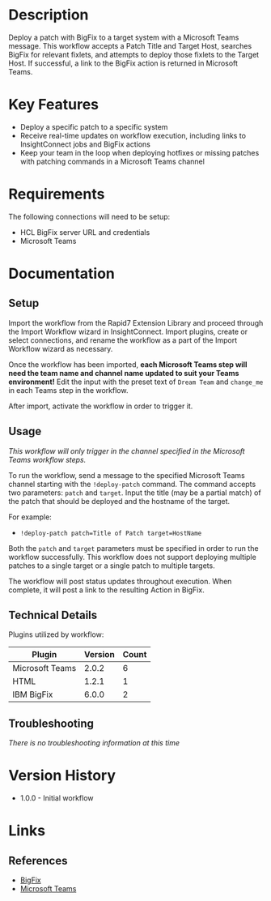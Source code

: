 # Description

Deploy a patch with BigFix to a target system with a Microsoft Teams message. This workflow accepts a Patch Title and Target Host, searches BigFix for relevant fixlets, and attempts to deploy those fixlets to the Target Host. If successful, a link to the BigFix action is returned in Microsoft Teams.

# Key Features

* Deploy a specific patch to a specific system
* Receive real-time updates on workflow execution, including links to InsightConnect jobs and BigFix actions
* Keep your team in the loop when deploying hotfixes or missing patches with patching commands in a Microsoft Teams channel

# Requirements

The following connections will need to be setup: 

* HCL BigFix server URL and credentials
* Microsoft Teams

# Documentation

## Setup

Import the workflow from the Rapid7 Extension Library and proceed through the Import Workflow wizard in InsightConnect. Import plugins, create or select connections, and rename the workflow as a part of the Import Workflow wizard as necessary.

Once the workflow has been imported, **each Microsoft Teams step will need the team name and channel name updated to suit your Teams environment!** Edit the input with the preset text of `Dream Team` and `change_me` in each Teams step in the workflow.

After import, activate the workflow in order to trigger it.

## Usage

*This workflow will only trigger in the channel specified in the Microsoft Teams workflow steps.*

To run the workflow, send a message to the specified Microsoft Teams channel starting with the `!deploy-patch` command. The command accepts two parameters: `patch` and `target`. Input the title (may be a partial match) of the patch that should be deployed and the hostname of the target.

For example:
* `!deploy-patch patch=Title of Patch target=HostName`

Both the `patch` and `target` parameters must be specified in order to run the workflow successfully. This workflow does not support deploying multiple patches to a single target or a single patch to multiple targets.

The workflow will post status updates throughout execution. When complete, it will post a link to the resulting Action in BigFix.

## Technical Details

Plugins utilized by workflow:

|Plugin|Version|Count|
|----|----|--------|
|Microsoft Teams|2.0.2|6|
|HTML|1.2.1|1|
|IBM BigFix|6.0.0|2|

## Troubleshooting

_There is no troubleshooting information at this time_

# Version History

* 1.0.0 - Initial workflow

# Links

## References

* [BigFix](https://bigfix.com)
* [Microsoft Teams](https://www.microsoft.com/en-us/microsoft-365/microsoft-teams/group-chat-software)
